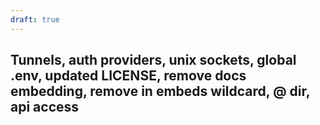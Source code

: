 ```yaml
---
draft: true
---
```


## Tunnels, auth providers, unix sockets, global .env, updated LICENSE, remove docs embedding, remove in embeds wildcard, @ dir, api access
